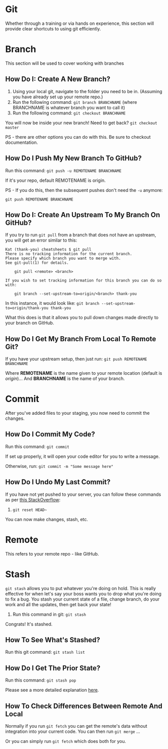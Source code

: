 # Git

Whether through a training or via hands on experience, this section will provide clear shortcuts to using git efficiently.

# Branch

This section will be used to cover working with branches

## How Do I:  Create A New Branch?

1. Using your local git, navigate to the folder you need to be in. (Assuming you have already set up your remote repo.)
2. Run the following command:  `git branch BRANCHNAME` (where BRANCHNAME is whatever branch you want to call it)
3. Run the following command: `git checkout BRANCHNAME`

You will now be inside your new branch! Need to get back?
`git checkout master`

PS - there are other options you can do with this. Be sure to checkout documentation.

## How Do I Push My New Branch To GitHub?

Run this command:  `git push -u REMOTENAME BRANCHNAME`

If it's your repo, default REMOTENAME is origin.

PS - If you do this, then the subsequent pushes don't need the `-u` anymore:
```
git push REMOTENAME BRANCHNAME
```

## How Do I:  Create An Upstream To My Branch On GitHub?

If you try to run `git pull` from a branch that does not have an upstream, you will get an error similar to this:

```
Kat (thank-you) cheatsheets $ git pull
There is no tracking information for the current branch.
Please specify which branch you want to merge with.
See git-pull(1) for details.

    git pull <remote> <branch>

If you wish to set tracking information for this branch you can do so with:

    git branch --set-upstream-to=origin/<branch> thank-you
```

In this instance, it would look like:  `git branch --set-upstream-to=origin/thank-you thank-you`

What this does is that it allows you to pull down changes made directly to your branch on GitHub.

## How Do I Get My Branch From Local To Remote Git?

If you have your upstream setup, then just run:  `git push REMOTENAME BRANCHNAME`

Where __REMOTENAME__ is the name given to your remote location (default is _origin_)...
And **BRANCHNAME** is the name of your branch.

# Commit

After you've added files to your staging, you now need to commit the changes.

## How Do I Commit My Code?

Run this command:  `git commit`

If set up properly, it will open your code editor for you to write a message.

Otherwise, run:  `git commit -m "Some message here"`

## How Do I Undo My Last Commit?

If you have not yet pushed to your server, you can follow these commands as per [this StackOverflow](https://stackoverflow.com/a/927386/10474024):

1. `git reset HEAD~`

You can now make changes, stash, etc.

# Remote

This refers to your remote repo - like GitHub.

# Stash

`git stash` allows you to put whatever you're doing on hold. This is really effective for when let's say your boss wants you to drop what you're doing to fix a bug. You stash your current state of a file, change branch, do your work and all the updates, then get back your state!

1. Run this command in git:  `git stash`

Congrats! It's stashed.

## How To See What's Stashed?

Run this git command:  `git stash list`

## How Do I Get The Prior State?

Run this command:  `git stash pop`

Please see a more detailed explanation [here](https://git-scm.com/docs/git-stash).

## How To Check Differences Between Remote And Local

Normally if you run `git fetch` you can get the remote's data without integration into your current code. You can then run `git merge` ...

Or you can simply run `git fetch` which does both for you.
